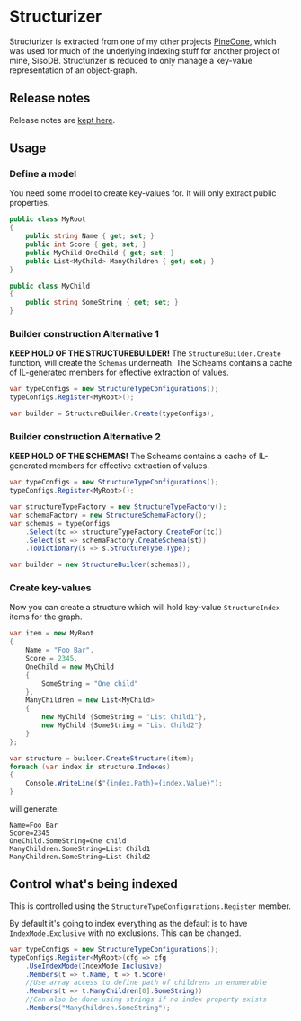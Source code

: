 # Structurizer
Structurizer is extracted from one of my other projects [PineCone](https://github.com/danielwertheim/pinecone), which was used for much of the underlying indexing stuff for another project of mine, SisoDB. Structurizer is reduced to only manage a key-value representation of an object-graph.

## Release notes
Release notes are [kept here](ReleaseNotes.md).

## Usage
### Define a model
You need some model to create key-values for. It will only extract public properties.

```csharp
public class MyRoot
{
    public string Name { get; set; }
    public int Score { get; set; }
    public MyChild OneChild { get; set; }
    public List<MyChild> ManyChildren { get; set; }
}

public class MyChild
{
    public string SomeString { get; set; }
}
```

### Builder construction Alternative 1
**KEEP HOLD OF THE STRUCTUREBUILDER!** The `StructureBuilder.Create` function, will create the `Schemas` underneath. The Scheams contains a cache of IL-generated members for effective extraction of values.

```csharp
var typeConfigs = new StructureTypeConfigurations();
typeConfigs.Register<MyRoot>();

var builder = StructureBuilder.Create(typeConfigs);
```

### Builder construction Alternative 2
**KEEP HOLD OF THE SCHEMAS!** The Scheams contains a cache of IL-generated members for effective extraction of values.

```csharp
var typeConfigs = new StructureTypeConfigurations();
typeConfigs.Register<MyRoot>();

var structureTypeFactory = new StructureTypeFactory();
var schemaFactory = new StructureSchemaFactory();
var schemas = typeConfigs
    .Select(tc => structureTypeFactory.CreateFor(tc))
    .Select(st => schemaFactory.CreateSchema(st))
    .ToDictionary(s => s.StructureType.Type);

var builder = new StructureBuilder(schemas));
```

### Create key-values
Now you can create a structure which will hold key-value `StructureIndex` items for the graph.

```csharp
var item = new MyRoot
{
    Name = "Foo Bar",
    Score = 2345,
    OneChild = new MyChild
    {
        SomeString = "One child"
    },
    ManyChildren = new List<MyChild>
    {
        new MyChild {SomeString = "List Child1"},
        new MyChild {SomeString = "List Child2"}
    }
};

var structure = builder.CreateStructure(item);
foreach (var index in structure.Indexes)
{
    Console.WriteLine($"{index.Path}={index.Value}");
}
```

will generate:

```
Name=Foo Bar
Score=2345
OneChild.SomeString=One child
ManyChildren.SomeString=List Child1
ManyChildren.SomeString=List Child2
```

## Control what's being indexed
This is controlled using the `StructureTypeConfigurations.Register` member.

By default it's going to index everything as the default is to have `IndexMode.Exclusive` with no exclusions. This can be changed.

```csharp
var typeConfigs = new StructureTypeConfigurations();
typeConfigs.Register<MyRoot>(cfg => cfg
    .UseIndexMode(IndexMode.Inclusive)
    .Members(t => t.Name, t => t.Score)
    //Use array access to define path of childrens in enumerable
    .Members(t => t.ManyChildren[0].SomeString))
    //Can also be done using strings if no index property exists
    .Members("ManyChildren.SomeString");
```